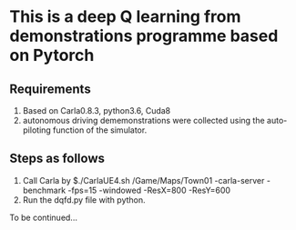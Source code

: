 # This is a deep Q learning from demonstrations programme based on Pytorch

## Requirements

1. Based on Carla0.8.3, python3.6, Cuda8
2. autonomous driving dememonstrations were collected using the auto-piloting function of the simulator.  

## Steps as follows

1. Call Carla by $./CarlaUE4.sh /Game/Maps/Town01 -carla-server -benchmark -fps=15 -windowed -ResX=800 -ResY=600 
2. Run the dqfd.py file with python. 



To be continued...


